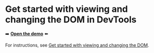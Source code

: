 # Get started with viewing and changing the DOM in DevTools

➡️ **[Open the demo](https://microsoftedge.github.io/Demos/devtools-dom-get-started/)** ⬅️

For instructions, see [Get started with viewing and changing the DOM](https://learn.microsoft.com/microsoft-edge/devtools/dom/).
